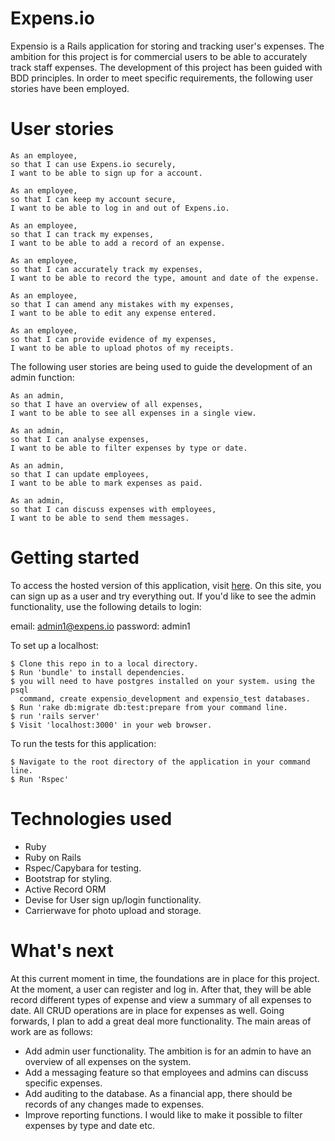 # Expens.io

Expensio is a Rails application for storing and tracking user's expenses. The
ambition for this project is for commercial users to be able to accurately track
staff expenses.
The development of this project has been guided with BDD principles. In order
to meet specific requirements, the following user stories have been employed.

# User stories

```
As an employee,
so that I can use Expens.io securely,
I want to be able to sign up for a account.

As an employee,
so that I can keep my account secure,
I want to be able to log in and out of Expens.io.

As an employee,
so that I can track my expenses,
I want to be able to add a record of an expense.

As an employee,
so that I can accurately track my expenses,
I want to be able to record the type, amount and date of the expense.

As an employee,
so that I can amend any mistakes with my expenses,
I want to be able to edit any expense entered.

As an employee,
so that I can provide evidence of my expenses,
I want to be able to upload photos of my receipts.
```

The following user stories are being used to guide the development of an admin function:

```
As an admin,
so that I have an overview of all expenses,
I want to be able to see all expenses in a single view.

As an admin,
so that I can analyse expenses,
I want to be able to filter expenses by type or date.

As an admin,
so that I can update employees,
I want to be able to mark expenses as paid.

As an admin,
so that I can discuss expenses with employees,
I want to be able to send them messages.

```

# Getting started

To access the hosted version of this application, visit [here](https://expensio-1.herokuapp.com/).
On this site, you can sign up as a user and try everything out. If you'd like
to see the admin functionality, use the following details to login:

email: admin1@expens.io
password: admin1


To set up a localhost:

```
$ Clone this repo in to a local directory.
$ Run 'bundle' to install dependencies.
$ you will need to have postgres installed on your system. using the psql
  command, create expensio_development and expensio_test databases.
$ Run 'rake db:migrate db:test:prepare from your command line.
$ run 'rails server'
$ Visit 'localhost:3000' in your web browser.
```

To run the tests for this application:

```
$ Navigate to the root directory of the application in your command line.
$ Run 'Rspec'
```

# Technologies used

- Ruby
- Ruby on Rails
- Rspec/Capybara for testing.
- Bootstrap for styling.
- Active Record ORM
- Devise for User sign up/login functionality.
- Carrierwave for photo upload and storage.

# What's next

At this current moment in time, the foundations are in place for this project. At the moment, a user can register and log in. After that, they will be able record different types of expense and view a summary of all expenses to date. All CRUD operations are in place for expenses as well. Going forwards, I plan to add a great deal more functionality. The main areas of work are as follows:

- Add admin user functionality. The ambition is for an admin to have an overview of all expenses on the system.
- Add a messaging feature so that employees and admins can discuss specific expenses.
- Add auditing to the database. As a financial app, there should be records of any changes made to expenses.
- Improve reporting functions. I would like to make it possible to filter expenses by type and date etc.
